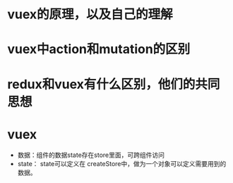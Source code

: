 # vuex的原理，以及自己的理解

# vuex中action和mutation的区别

# redux和vuex有什么区别，他们的共同思想


# vuex
- 数据：组件的数据state存在store里面，可跨组件访问
- state： state可以定义在 createStore中，做为一个对象可以定义需要用到的数据。
